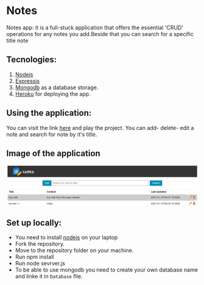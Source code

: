 ﻿# Notes

Notes app: it is a full-stuck application that offers the essential 'CRUD' operations for any notes you add.Beside that you can search for a specific title note

## Tecnologies:

1. [Nodejs](https://nodejs.org/en/)
2. [Expressjs](https://expressjs.com/)
3. [Mongodb](https://www.mongodb.com/1) as a database storage.
4. [Heroku](https://www.heroku.com/) for deploying the app.

## Using the application:

You can visit the link [here](https://rasha-notesp.herokuapp.com/) and play the project. You can add- delete- edit a note and search for note by it's title.

## Image of the application

![result](https://github.com/Aksion-Learning/Notes/blob/main/public/images/notes_output.png)

## Set up locally:

- You need to install [nodejs](<(https://nodejs.org/en/)>) on your laptop
- Fork the repository.
- Move to the repository folder on your machine.
- Run npm install
- Run node sevrver.js
- To be able to use mongodb you need to create your own database name and linke it in <code>Database</code> file.
